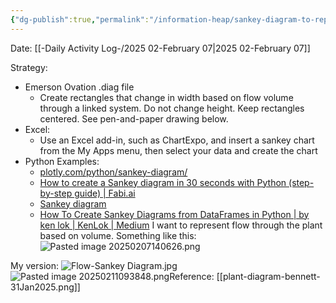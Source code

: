 ```yaml
---
{"dg-publish":true,"permalink":"/information-heap/sankey-diagram-to-represent-flow/","noteIcon":"","created":"2025-05-20T10:31:48.812-05:00"}
---
```


Date: [[-Daily Activity Log-/2025 02-February 07\|2025 02-February 07]]

Strategy:

- Emerson Ovation .diag file
	- Create rectangles that change in width based on flow volume through a linked system. Do not change height. Keep rectangles centered. See pen-and-paper drawing below.
- Excel:
	- Use an Excel add-in, such as ChartExpo, and insert a sankey chart from the My Apps menu, then select your data and create the chart
- Python Examples:
	- [plotly.com/python/sankey-diagram/](https://plotly.com/python/sankey-diagram/)
	- [How to create a Sankey diagram in 30 seconds with Python (step-by-step guide) | Fabi.ai](https://www.fabi.ai/blog/how-to-create-a-sankey-diagram-in-30-seconds-with-python)
	- [Sankey diagram](https://python-graph-gallery.com/sankey-diagram/)
	- [How To Create Sankey Diagrams from DataFrames in Python | by ken lok | KenLok | Medium](https://medium.com/kenlok/how-to-create-sankey-diagrams-from-dataframes-in-python-e221c1b4d6b0)
I want to represent flow through the plant based on volume. Something like this: ![Pasted image 20250207140626.png](/img/user/Pasted%20image%2020250207140626.png)

My version:
![Flow-Sankey Diagram.jpg](/img/user/Flow-Sankey%20Diagram.jpg)
![Pasted image 20250211093848.png](/img/user/Pasted%20image%2020250211093848.png)Reference: [[plant-diagram-bennett-31Jan2025.png]]
